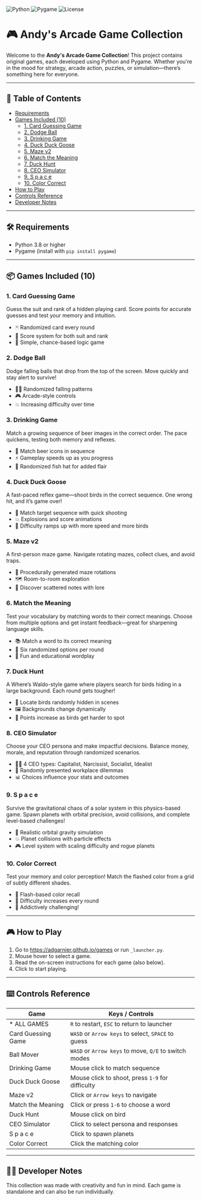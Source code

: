 ![Python](https://img.shields.io/badge/Python-3.8+-blue)
![Pygame](https://img.shields.io/badge/Pygame-2.0-green)
![License](https://img.shields.io/badge/license-MIT-blue)

# 🎮 Andy's Arcade Game Collection

Welcome to the **Andy's Arcade Game Collection**! This project contains original games, each developed using Python and Pygame. Whether you're in the mood for strategy, arcade action, puzzles, or simulation—there’s something here for everyone.

---

## 📖 Table of Contents
- [Requirements](#️-requirements)
- [Games Included (10)](#-games-included-10)
  - [1. Card Guessing Game](#1-card-guessing-game)
  - [2. Dodge Ball](#2-dodge-ball)
  - [3. Drinking Game](#3-drinking-game)
  - [4. Duck Duck Goose](#4-duck-duck-goose)
  - [5. Maze v2](#5-maze-v2)
  - [6. Match the Meaning](#6-match-the-meaning)
  - [7. Duck Hunt](#7-duck-hunt)
  - [8. CEO Simulator](#8-ceo-simulator)
  - [9. S p a c e](#9-s-p-a-c-e)
  - [10. Color Correct](#10-color-correct)
- [How to Play](#-how-to-play)
- [Controls Reference](#️-controls-reference)
- [Developer Notes](#-developer-notes)

---

## 🛠️ Requirements

- Python 3.8 or higher  
- Pygame (install with `pip install pygame`)  

---

## 📦 Games Included (10)

### 1. **Card Guessing Game**
Guess the suit and rank of a hidden playing card. Score points for accurate guesses and test your memory and intuition.

- 🃏 Randomized card every round  
- 🎯 Score system for both suit and rank  
- 🧠 Simple, chance-based logic game  

### 2. **Dodge Ball**  
Dodge falling balls that drop from the top of the screen. Move quickly and stay alert to survive!

- 🏃‍♂️ Randomized falling patterns  
- 🎮 Arcade-style controls  
- 💥 Increasing difficulty over time  

### 3. **Drinking Game**  
Match a growing sequence of beer images in the correct order. The pace quickens, testing both memory and reflexes.

- 🍺 Match beer icons in sequence  
- ⚡ Gameplay speeds up as you progress  
- 🎩 Randomized fish hat for added flair  

### 4. **Duck Duck Goose**  
A fast-paced reflex game—shoot birds in the correct sequence. One wrong hit, and it’s game over!

- 🦢 Match target sequence with quick shooting  
- 💥 Explosions and score animations  
- 🎯 Difficulty ramps up with more speed and more birds  

### 5. **Maze v2**  
A first-person maze game. Navigate rotating mazes, collect clues, and avoid traps.

- 🧭 Procedurally generated maze rotations  
- 🗺️ Room-to-room exploration  
- 📜 Discover scattered notes with lore  

### 6. **Match the Meaning**  
Test your vocabulary by matching words to their correct meanings. Choose from multiple options and get instant feedback—great for sharpening language skills.

- 📚 Match a word to its correct meaning  
- 🔢 Six randomized options per round  
- 🧠 Fun and educational wordplay  

### 7. **Duck Hunt**  
A Where’s Waldo-style game where players search for birds hiding in a large background. Each round gets tougher!

- 🦅 Locate birds randomly hidden in scenes  
- 🖼️ Backgrounds change dynamically  
- 🎯 Points increase as birds get harder to spot  

### 8. **CEO Simulator**  
Choose your CEO persona and make impactful decisions. Balance money, morale, and reputation through randomized scenarios.

- 🧑‍💼 4 CEO types: Capitalist, Narcissist, Socialist, Idealist  
- 🔀 Randomly presented workplace dilemmas  
- 📊 Choices influence your stats and outcomes  


### 9. **S p a c e**
Survive the gravitational chaos of a solar system in this physics-based game. Spawn planets with orbital precision, avoid collisions, and complete level-based challenges!

- 🌌 Realistic orbital gravity simulation
- 💥 Planet collisions with particle effects
- 🎮 Level system with scaling difficulty and rogue planets

### 10. **Color Correct**
Test your memory and color perception! Match the flashed color from a grid of subtly different shades. 

- 🎨 Flash-based color recall
- 🔢 Difficulty increases every round
- 🧠 Addictively challenging!

---

## 🎮 How to Play

1. Go to https://adgarnier.github.io/games or run `_launcher.py`.  
2. Mouse hover to select a game.
3. Read the on-screen instructions for each game (also below).
4. Click to start playing. 

---

## ⌨️ Controls Reference

| Game                | Keys / Controls                                       |
|---------------------|-------------------------------------------------------|
| * ALL GAMES         | `R` to restart, `ESC` to return to launcher           |
| Card Guessing Game  | `WASD` or `Arrow keys` to select, `SPACE` to guess    |
| Ball Mover          | `WASD` or `Arrow keys` to move, `Q/E` to switch modes |
| Drinking Game       | Mouse click to match sequence                         |
| Duck Duck Goose     | Mouse click to shoot, press `1-9` for difficulty      |
| Maze v2             | Click or `Arrow keys` to navigate                     |
| Match the Meaning   | Click or press `1-6` to choose a word                 |
| Duck Hunt           | Mouse click on bird                                   |
| CEO Simulator       | Click to select persona and responses                 |
| S p a c e           | Click to spawn planets                                |
| Color Correct       | Click the matching color                              |

---

## 👨‍💻 Developer Notes

This collection was made with creativity and fun in mind. Each game is standalone and can also be run individually.
